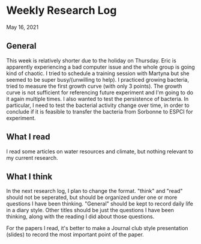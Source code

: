 # Weekly Research Log
May 16, 2021
## General
This week is relatively shorter due to the holiday on Thursday. Eric is apparently experiencing a bad computer issue and the whole group is going kind of chaotic. I tried to schedule a training session with Martyna but she seemed to be super busy/(unwilling to help). I practiced growing bacteria, tried to measure the first growth curve (with only 3 points). The growth curve is not sufficient for referencing future experiment and I'm going to do it again multiple times. I also wanted to test the persistence of bacteria. In particular, I need to test the bacterial activity change over time, in order to conclude if it is feasible to transfer the bacteria from Sorbonne to ESPCI for experiment. 

## What I read
I read some articles on water resources and climate, but nothing relevant to my current research. 

## What I think
In the next research log, I plan to change the format. "think" and "read" should not be seperated, but should be organized under one or more questions I have been thinking. "General" should be kept to record daily life in a diary style. Other titles should be just the questions I have been thinking, along with the reading I did about those questions. 

For the papers I read, it's better to make a Journal club style presentation (slides) to record the most important point of the paper.
